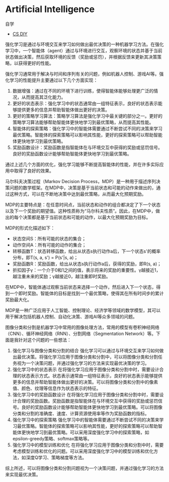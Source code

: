 #  Artificial Intelligence

自学

- [CS DIY](https://csdiy.wiki)

强化学习是通过与环境交互来学习如何做出最优决策的一种机器学习方法。在强化学习中，一个智能体（agent）通过与环境进行交互，观察环境的状态并基于当前状态做出决策，然后获取环境的反馈（奖励或惩罚），并根据反馈来更新其决策策略，以获得更好的性能。

强化学习通常用于解决与时间和序列有关的问题，例如机器人控制、游戏AI等。强化学习的性能提升主要通过以下几个方面实现：

1. 数据增强：通过在不同的环境下进行训练，使得智能体能够处理更广泛的情况，从而提高其泛化能力。
2. 更好的状态表示：强化学习中的状态通常由一组特征表示，良好的状态表示能够提供更多的信息并帮助智能体做出更好的决策。
3. 更好的策略学习算法：策略学习算法是强化学习中最关键的部分之一。更好的策略学习算法能够帮助智能体更快地学习到最优策略，从而提高其性能。
4. 智能体的探索策略：强化学习中的智能体需要通过不断尝试不同的决策来学习最优策略。智能体的探索策略可以影响其性能，更好的探索策略可以帮助智能体更快地学习到最优策略。
5. 奖励函数设计：奖励函数是指智能体在与环境交互中获得的奖励或惩罚信号。良好的奖励函数设计能够帮助智能体更快地学习到最优策略。

通过上述几个方面的优化，强化学习能够不断提高智能体的性能，并在许多实际应用中取得了良好的效果。



马尔科夫决策过程（Markov Decision Process，MDP）是一种用于描述序列决策问题的数学框架。在MDP中，决策是基于当前状态和可能的动作来做出的，通过这种方式，可以在不断地决策中达到最优策略，从而最大化预期奖励。

MDP的主要特点是：在任意时间点，当前状态和动作的组合都决定了下一个状态以及下一个奖励的期望值。这种性质称为“马尔科夫性质”。因此，在MDP中，做出的每个决策都是基于当前状态和可能的动作，以最大化预期奖励为目标。

MDP的形式化描述如下：

- 状态空间S：所有可能的状态的集合；
- 动作空间A：所有可能的动作的集合；
- 转移函数T：状态转移函数，给出从状态s执行动作a后，下一个状态s'的概率分布，即T(s, a, s') = P(s'|s, a)；
- 奖励函数R：奖励函数，给出从状态s执行动作a后，获得的奖励，即R(s, a)；
- 折扣因子γ：一个介于0和1之间的值，表示将来的奖励的重要性。γ越接近1，越注重未来的奖励；γ越接近0，越注重即时奖励。

在MDP中，智能体通过观察当前状态来选择一个动作，然后进入下一个状态，得到一个即时奖励。智能体的目标是找到一个最优策略，使得其在所有时间步的累计奖励最大化。

MDP是一种广泛应用于人工智能、控制理论、经济学等领域的数学模型，其可以用于解决包括机器人控制、自动化决策、游戏AI等众多领域的问题。





图像分类和分割是机器学习中常用的图像处理方法，常用的模型有卷积神经网络（CNN）、循环神经网络（RNN）、分割网络（Segmentation Network）等。下面是我针对这个问题的一些想法：

1. 强化学习与图像分类和分割的结合 强化学习可以通过与环境交互来学习如何做出最优决策。将强化学习应用于图像分类和分割中，可以将图像分类和分割任务视为一个决策问题，并通过强化学习的方法来实现最优决策的学习。
2. 强化学习中的状态表示 在将强化学习应用于图像分类和分割中时，需要设计合理的状态表示方式。状态表示通常由一组特征表示，良好的状态表示能够提供更多的信息并帮助智能体做出更好的决策。可以将图像分类和分割中的像素值、颜色、纹理等信息作为状态表示的特征。
3. 强化学习中的奖励函数设计 在将强化学习应用于图像分类和分割中时，需要设计合理的奖励函数。奖励函数是指智能体在与环境交互中获得的奖励或惩罚信号。良好的奖励函数设计能够帮助智能体更快地学习到最优策略。可以将图像分类和分割的准确度、速度、计算资源使用率等作为奖励函数的指标。
4. 强化学习中的探索策略 强化学习中的智能体需要通过不断尝试不同的决策来学习最优策略。智能体的探索策略可以影响其性能，更好的探索策略可以帮助智能体更快地学习到最优策略。可以采用深度强化学习中的探索策略，如epsilon-greedy策略、softmax策略等。
5. 强化学习中的模型训练和优化 在将强化学习应用于图像分类和分割中时，需要考虑模型训练和优化的问题。可以采用深度强化学习中的模型训练和优化方法，如深度Q学习、策略梯度等方法。

综上所述，可以将图像分类和分割问题视为一个决策问题，并通过强化学习的方法来实现最优决策。
